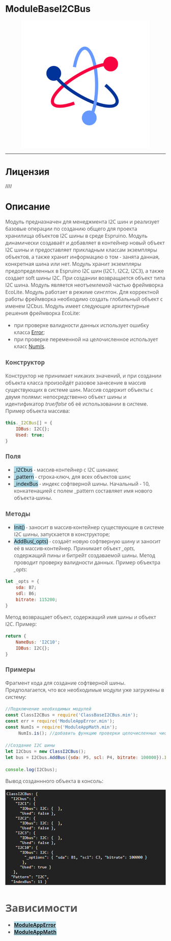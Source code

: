 # ModuleBaseI2CBus
<p align="center">
  <img src="./res/logo.png" width="400" title="hover text">
</p>

-----------------

# Лицензия
////

# Описание
<div style = "font-family: 'Open Sans', sans-serif; font-size: 16px; color: #555">

Модуль предназначен для менеджмента I2C шин и реализует базовые операции по созданию общего для проекта хранилища объектов I2C шины в среде Espruino. Модуль динамически создаваёт и добавляет в контейнер новый объект I2C шины и предоставляет прикладным классам экземпляры объектов, а также хранит информацию о том - занята данная, конкретная шина или нет. Модуль хранит экземпляры предопределенных в Espruino I2C шин (I2C1, I2C2, I2C3), а также создает soft шины I2C. При создании возвращается объект типа I2C шина. Модуль является неотъемлемой частью фреймворка EcoLite. Модуль работает в режиме синглтон. Для корректной работы фреймворка необходимо создать глобальный объект с именем I2Cbus. Модуль имеет следующие архитектурные решения фреймворка EcoLite:
- при проверке валидности данных использует ошибку класса [Error](https://github.com/Konkery/ModuleAppError/blob/main/README.md);
- при проверке переменной на целочисленное использует класс [NumIs](https://github.com/Konkery/ModuleAppMath/blob/main/README.md).

### **Конструктор**
Конструктор не принимает никаких значений, и при создании объекта класса произойдёт разовое занесение в массив существующих в системе шин. Массив содержит объекты с двумя полями: непосредственно объект шины и идентификатор *true/false* об её использовании в системе. Пример объекта массива:
```js
this._I2CBus[] = {
    IDBus: I2C{};
    Used: true;
}
```

### **Поля**
- <mark style="background-color: lightblue">_I2Cbus</mark> - массив-контейнер с I2C шинами;
- <mark style="background-color: lightblue">_pattern</mark> - строка-ключ, для всех объектов шин;
- <mark style="background-color: lightblue">_indexBus</mark> - индекс софтверной шины. Начальный - 10, конкатенацией с полем _pattern составляет имя нового объекта-шины.

### **Методы**
- <mark style="background-color: lightblue">Init()</mark> - заносит в массив-контейнер существующие в системе I2C шины, запускается в конструкторе;
- <mark style="background-color: lightblue">AddBus(_opts)</mark> - создаёт новую софтверную шину и заносит её в массив-контейнер.
Принимает объект *_opts*, содержащий пины и битрейт создаваемой шины. Метод проводит проверку валидности данных. Пример объектра *_opts*:
```js
let _opts = {
    sda: B7;
    sdl: B6;
    bitrate: 115200;
}
```
Метод возвращает объект, содержащий имя шины и объект I2C. Пример:
```js
return {
    NameBus: 'I2C10';
    IDBus: I2C{};
}
```

### **Примеры**
Фрагмент кода для создание софтверной шины. Предполагается, что все необходимые модули уже загружены в систему:
```js
//Подключение необходимых модулей
const ClassI2CBus = require('ClassBaseI2CBus.min');
const err = require('ModuleAppError.min');
const NumIs = require('ModuleAppMath.min');
     NumIs.is(); //добавить функцию проверки целочисленных чисел в Number

//Создание I2C шины
let I2Cbus = new ClassI2CBus();
let bus = I2Cbus.AddBus({sda: P5, scl: P4, bitrate: 100000}).IDbus;

console.log(I2Cbus);
```
Вывод созданнного объекта в консоль:
<p align="left">
  <img src="./res/output.png" title="hover text">
</p>

# Зависимости
- <mark style="background-color: lightblue">[**ModuleAppError**](https://github.com/Konkery/ModuleAppError/blob/main/README.md)</mark>
- <mark style="background-color: lightblue">[**ModuleAppMath**](https://github.com/Konkery/ModuleAppMath/blob/main/README.md)</mark>
</div>